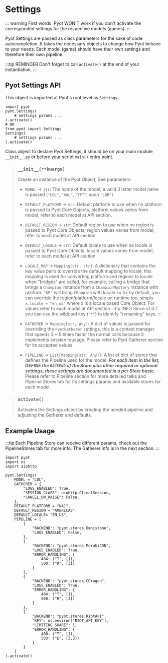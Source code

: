 # Settings

::: warning
First words: Pyot WON'T work if you don't activate the corresponded settings for the respective models (games).
:::

Pyot Settings are passed as class parameters for the sake of code autocompletion. It takes the necessary objects to change how Pyot behave to your needs. Each model (game) should have their own settings and therefore their own pipeline.

:::tip REMINDER
Don't forget to call `activate()` at the end of your instantiation.
:::

## Pyot Settings API

This object is imported at Pyot's root level as `Settings`.
```python{1,6}
import pyot
pyot.Settings(
    # settings params ...
).activate()
# OR
from pyot import Settings
Settings(
    # settings params ...
).activate()
```

Class object to declare Pyot Settings, it should be on your main module `__init__.py` or before your script `main()` entry point.

> ### `__init__(**kwargs)`
> Create an instance of the Pyot Object, See parameters:
> - `MODEL` <Badge text="param" type="warning" vertical="middle"/> -> `str`: The name of the model, a valid 3 letter model name is passed (`"LOL"`, `"VAL"`, `"TFT"`, soon `"LOR"`)
>
> - `DEFAULT_PLATFORM` <Badge text="param" type="warning" vertical="middle"/> -> `str`: Default platform to use when no platform is passed to Pyot Core Objects, platform values varies from model, refer to each model at API section.
>
> - `DEFAULT_REGION` <Badge text="param" type="warning" vertical="middle"/> -> `str`: Default region to use when no region is passed to Pyot Core Objects, region values varies from model, refer to each model at API section.
>
> - `DEFAULT_LOCALE` <Badge text="param" type="warning" vertical="middle"/> -> `str`: Default locale to use when no locale is passed to Pyot Core Objects, locale values varies from model, refer to each model at API section.
>
> - `LOCALE_MAP` <Badge text="param" type="warning" vertical="middle"/> -> `Mapping[str, str]`: A dictionary that contains the key value pairs to override the default mapping to locale, this mapping is used for converting platform and regions to locale when "bridges" are called, for example, calling a bridge that brings a `Champion` instance from a `ChampionMastery` instance with platform `"KR"` will bring `Champion` with locale `ko_kr` by default, you can override the region/platform/locale on runtime too, simply `x.locale = "en_us"` where x is a locale based Core Object. For values refer to each model at API section
> :::tip INFO
> Since v1.0.7 you can use the wildcard key (`"*"`) to identify "remaining" keys.
> :::
>
> - `GATHERER` <Badge text="param" type="warning" vertical="middle"/> -> `Mapping[str, Any]`: A dict of values is passed for overriding the `PyotGatherer` settings, this is a context manager that speeds 3 ~ 5 times faster the normal calls because it implements session reusage. Please refer to Pyot Gatherer section for its accepted values.
>
> - `PIPELINE` <Badge text="param" type="warning" vertical="middle"/> -> `List[Mapping[str, Any]]`: A list of dict of stores that defines the Pipeline used for the model. **_For each item in the list, DEFINE the `BACKEND` of the Store plus other required or optional settings, these settings are documented in a per Store basic_**. Please refer to Pipeline section for more detailed talks and Pipeline Stores tab for its settings params and available stores for each model.

> ### `activate()` <Badge text="function" type="error" vertical="middle"/>
> Activates the Settings object by creating the needed pipeline and adjusting the Gatherer and defaults.

## Example Usage
:::tip
Each Pipeline Store can receive different params, check out the PipelineStores tab for more info.
The Gatherer info is in the next section.
:::
```python{5,6,7,12,13,14,15,17,21,29,37,38,46}
import pyot
import os
import aiohttp

pyot.Settings(
    MODEL = "LOL",
    GATHERER = {
        "LOGS_ENABLED": True,
        "SESSION_CLASS": aiohttp.ClientSession,
        "CANCEL_ON_RAISE": False,
    },
    DEFAULT_PLATFORM = "NA1",
    DEFAULT_REGION = "AMERICAS",
    DEFAULT_LOCALE= "EN_US",
    PIPELINE = [
        {
            "BACKEND": "pyot.stores.Omnistone",
            "LOGS_ENABLED": False,
        },
        {
            "BACKEND": "pyot.stores.MerakiCDN",
            "LOGS_ENABLED": True,
            "ERROR_HANDLING": {
                404: ("T", []),
                500: ("R", [3])
            }
        },
        {
            "BACKEND": "pyot.stores.CDragon",
            "LOGS_ENABLED": True,
            "ERROR_HANDLING": {
                404: ("T", []),
                500: ("R", [3])
            }
        },
        {
            "BACKEND": "pyot.stores.RiotAPI",
            "KEY": os.environ["RIOT_API_KEY"],
            "LIMITING_SHARE": 1,
            "ERROR_HANDLING": {
                400: ("T", []),
                503: ("E", [3,3])
            }
        }
    ]
).activate()
```